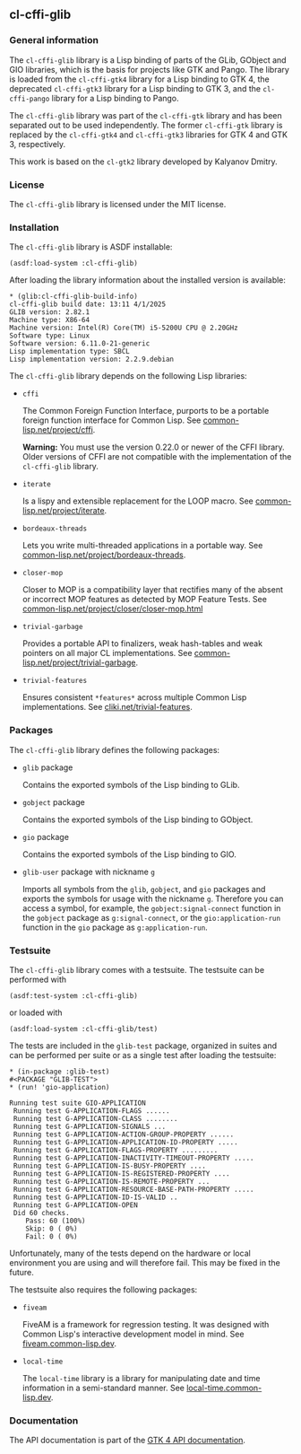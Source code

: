 ## cl-cffi-glib

### General information

The `cl-cffi-glib` library is a Lisp binding of parts of the GLib, GObject and
GIO libraries, which is the basis for projects like GTK and Pango. The library
is loaded from the `cl-cffi-gtk4` library for a Lisp binding to GTK 4, the
deprecated `cl-cffi-gtk3` library for a Lisp binding to GTK 3, and the
`cl-cffi-pango` library  for a Lisp binding to Pango.

The `cl-cffi-glib` library was part of the `cl-cffi-gtk` library and has been
separated out to be used independently. The former `cl-cffi-gtk` library is
replaced by the `cl-cffi-gtk4` and `cl-cffi-gtk3` libraries for GTK 4 and GTK 3,
respectively.

This work is based on the `cl-gtk2` library developed by Kalyanov Dmitry.

### License

The `cl-cffi-glib` library is licensed under the MIT license.

### Installation

The `cl-cffi-glib` library is ASDF installable:
```
(asdf:load-system :cl-cffi-glib)
```
After loading the library information about the installed version is available:
```
* (glib:cl-cffi-glib-build-info)
cl-cffi-glib build date: 13:11 4/1/2025
GLIB version: 2.82.1
Machine type: X86-64
Machine version: Intel(R) Core(TM) i5-5200U CPU @ 2.20GHz
Software type: Linux
Software version: 6.11.0-21-generic
Lisp implementation type: SBCL
Lisp implementation version: 2.2.9.debian
```

The `cl-cffi-glib` library depends on the following Lisp libraries:

* `cffi`

    The Common Foreign Function Interface, purports to be a portable foreign
    function interface for Common Lisp.
    See [common-lisp.net/project/cffi](http://common-lisp.net/project/cffi/).

    **Warning:** You must use the version 0.22.0 or newer of the CFFI library.
    Older versions of CFFI are not compatible with the implementation of the
    `cl-cffi-glib` library.

* `iterate`

    Is a lispy and extensible replacement for the LOOP macro.
    See [common-lisp.net/project/iterate](http://common-lisp.net/project/iterate/).

* `bordeaux-threads`

    Lets you write multi-threaded applications in a portable way.
    See [common-lisp.net/project/bordeaux-threads](http://common-lisp.net/project/bordeaux-threads/).

* `closer-mop`

    Closer to MOP is a compatibility layer that rectifies many of the absent or
    incorrect MOP features as detected by MOP Feature Tests.
    See [common-lisp.net/project/closer/closer-mop.html](http://common-lisp.net/project/closer/closer-mop.html)

* `trivial-garbage`

    Provides a portable API to finalizers, weak hash-tables and weak pointers
    on all major CL implementations.
    See [common-lisp.net/project/trivial-garbage](http://common-lisp.net/project/trivial-garbage/).

* `trivial-features`

    Ensures consistent `*features*` across multiple Common Lisp implementations.
    See [cliki.net/trivial-features](https://www.cliki.net/trivial-features).

### Packages

The `cl-cffi-glib` library defines the following packages:

* `glib` package

    Contains the exported symbols of the Lisp binding to GLib.

* `gobject` package

    Contains the exported symbols of the Lisp binding to GObject.

* `gio` package

    Contains the exported symbols of the Lisp binding to GIO.

* `glib-user` package with nickname `g`

    Imports all symbols from the `glib`, `gobject`, and `gio` packages and
    exports the symbols for usage with the nickname `g`. Therefore you can
    access a symbol, for example, the `gobject:signal-connect` function in the
    `gobject` package as `g:signal-connect`, or the `gio:application-run`
    function in the `gio` package as `g:application-run`.

### Testsuite

The `cl-cffi-glib` library comes with a testsuite. The testsuite can be
performed with
```
(asdf:test-system :cl-cffi-glib)
```
or loaded with
```
(asdf:load-system :cl-cffi-glib/test)
```
The tests are included in the `glib-test` package, organized in suites and can
be performed per suite or as a single test after loading the testsuite:
```
* (in-package :glib-test)
#<PACKAGE "GLIB-TEST">
* (run! 'gio-application)

Running test suite GIO-APPLICATION
 Running test G-APPLICATION-FLAGS ......
 Running test G-APPLICATION-CLASS ........
 Running test G-APPLICATION-SIGNALS ...
 Running test G-APPLICATION-ACTION-GROUP-PROPERTY ......
 Running test G-APPLICATION-APPLICATION-ID-PROPERTY .....
 Running test G-APPLICATION-FLAGS-PROPERTY .........
 Running test G-APPLICATION-INACTIVITY-TIMEOUT-PROPERTY .....
 Running test G-APPLICATION-IS-BUSY-PROPERTY ....
 Running test G-APPLICATION-IS-REGISTERED-PROPERTY ....
 Running test G-APPLICATION-IS-REMOTE-PROPERTY ...
 Running test G-APPLICATION-RESOURCE-BASE-PATH-PROPERTY .....
 Running test G-APPLICATION-ID-IS-VALID ..
 Running test G-APPLICATION-OPEN
 Did 60 checks.
    Pass: 60 (100%)
    Skip: 0 ( 0%)
    Fail: 0 ( 0%)
```
Unfortunately, many of the tests depend on the hardware or local environment
you are using and will therefore fail. This may be fixed in the future.

The testsuite also requires the following packages:

* `fiveam`

    FiveAM is a framework for regression testing. It was designed with Common
    Lisp's interactive development model in mind.
    See [fiveam.common-lisp.dev](https://fiveam.common-lisp.dev/).


* `local-time`

    The `local-time` library is a library for manipulating date and time
    information in a semi-standard manner.
    See [local-time.common-lisp.dev](https://local-time.common-lisp.dev/).

### Documentation

The API documentation is part of the
[GTK 4 API documentation](https://crategus.com/books/cl-cffi-gtk4).
